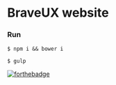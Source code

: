 # BraveUX website

### Run

`$ npm i && bower i`

`$ gulp`




[![forthebadge](http://forthebadge.com/badges/built-with-love.svg)](http://forthebadge.com)